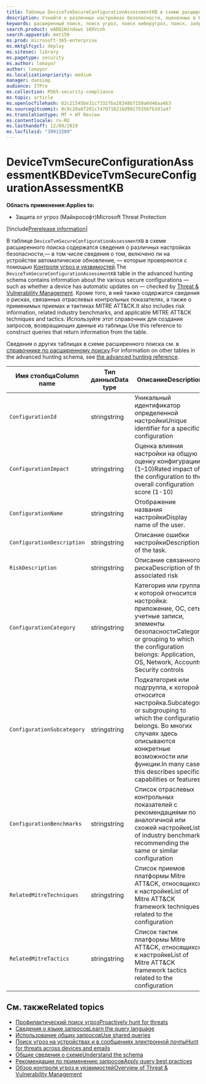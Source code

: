 ```yaml
---
title: Таблица DeviceTvmSecureConfigurationAssessmentKB в схеме расширенного поиска угроз
description: Узнайте о различных настройках безопасности, оцененных в Контроле угроз и уязвимостей, в таблице DeviceTvmSecureConfigurationAssessmentKB схемы расширенного поиска угроз.
keywords: расширенный поиск, поиск угроз, поиск киберугроз, поиск, запрос, телеметрия, ссылки на схему, kusto, таблица, столбец, тип данных, описание, контроль угроз и уязвимостей, TVM, управление устройствами, настройка безопасности, платформа MITRE ATT&CK, база данных, KB, DeviceTvmSecureConfigurationAssessmentKB
search.product: eADQiWindows 10XVcnh
search.appverid: met150
ms.prod: microsoft-365-enterprise
ms.mktglfcycl: deploy
ms.sitesec: library
ms.pagetype: security
ms.author: lomayor
author: lomayor
ms.localizationpriority: medium
manager: dansimp
audience: ITPro
ms.collection: M365-security-compliance
ms.topic: article
ms.openlocfilehash: 62c21545be31c7332fba28348b7159a0d46aa4b3
ms.sourcegitcommit: 0c9c28a87201c7470716216d99175356fb3d1a47
ms.translationtype: MT + HT Review
ms.contentlocale: ru-RU
ms.lasthandoff: 12/09/2019
ms.locfileid: "39911509"
---
```

# <a name="devicetvmsecureconfigurationassessmentkb"></a><span data-ttu-id="14e36-104">DeviceTvmSecureConfigurationAssessmentKB</span><span class="sxs-lookup"><span data-stu-id="14e36-104">DeviceTvmSecureConfigurationAssessmentKB</span></span>

<span data-ttu-id="14e36-105">**Область применения:**</span><span class="sxs-lookup"><span data-stu-id="14e36-105">**Applies to:**</span></span>
- <span data-ttu-id="14e36-106">Защита от угроз (Майкрософт)</span><span class="sxs-lookup"><span data-stu-id="14e36-106">Microsoft Threat Protection</span></span>

[!include[Prerelease information](prerelease.md)]

<span data-ttu-id="14e36-107">В таблице `DeviceTvmSecureConfigurationAssessmentKB` в схеме расширенного поиска содержатся сведения о различных настройках безопасности,— в том числе сведения о том, включено ли на устройстве автоматическое обновление, — которые проверяются с помощью [Контроля угроз и уязвимостей](https://docs.microsoft.com/windows/security/threat-protection/microsoft-defender-atp/next-gen-threat-and-vuln-mgt).</span><span class="sxs-lookup"><span data-stu-id="14e36-107">The `DeviceTvmSecureConfigurationAssessmentKB` table in the advanced hunting schema contains information about the various secure configurations — such as whether a device has automatic updates on — checked by [Threat & Vulnerability Management](https://docs.microsoft.com/windows/security/threat-protection/microsoft-defender-atp/next-gen-threat-and-vuln-mgt).</span></span> <span data-ttu-id="14e36-108">Кроме того, в ней также содержатся сведения о рисках, связанных отраслевых контрольных показателях, а также о применимых приемах и тактиках MITRE ATT&CK.</span><span class="sxs-lookup"><span data-stu-id="14e36-108">It also includes risk information, related industry benchmarks, and applicable MITRE ATT&CK techniques and tactics.</span></span> <span data-ttu-id="14e36-109">Используйте этот справочник для создания запросов, возвращающих данные из таблицы.</span><span class="sxs-lookup"><span data-stu-id="14e36-109">Use this reference to construct queries that return information from the table.</span></span>

<span data-ttu-id="14e36-110">Сведения о других таблицах в схеме расширенного поиска см. в [справочнике по расширенному поиску](advanced-hunting-schema-tables.md).</span><span class="sxs-lookup"><span data-stu-id="14e36-110">For information on other tables in the advanced hunting schema, see [the advanced hunting reference](advanced-hunting-schema-tables.md).</span></span>

| <span data-ttu-id="14e36-111">Имя столбца</span><span class="sxs-lookup"><span data-stu-id="14e36-111">Column name</span></span> | <span data-ttu-id="14e36-112">Тип данных</span><span class="sxs-lookup"><span data-stu-id="14e36-112">Data type</span></span> | <span data-ttu-id="14e36-113">Описание</span><span class="sxs-lookup"><span data-stu-id="14e36-113">Description</span></span> |
|-------------|-----------|-------------|
| `ConfigurationId` | <span data-ttu-id="14e36-114">string</span><span class="sxs-lookup"><span data-stu-id="14e36-114">string</span></span> | <span data-ttu-id="14e36-115">Уникальный идентификатор определенной настройки</span><span class="sxs-lookup"><span data-stu-id="14e36-115">Unique identifier for a specific configuration</span></span> |
| `ConfigurationImpact` | <span data-ttu-id="14e36-116">string</span><span class="sxs-lookup"><span data-stu-id="14e36-116">string</span></span> | <span data-ttu-id="14e36-117">Оценка влияния настройки на общую оценку конфигурации (1–10)</span><span class="sxs-lookup"><span data-stu-id="14e36-117">Rated impact of the configuration to the overall configuration score (1-10)</span></span> |
| `ConfigurationName` | <span data-ttu-id="14e36-118">string</span><span class="sxs-lookup"><span data-stu-id="14e36-118">string</span></span> | <span data-ttu-id="14e36-119">Отображение названия настройки</span><span class="sxs-lookup"><span data-stu-id="14e36-119">Display name of the user.</span></span> |
| `ConfigurationDescription` | <span data-ttu-id="14e36-120">string</span><span class="sxs-lookup"><span data-stu-id="14e36-120">string</span></span> | <span data-ttu-id="14e36-121">Описание ошибки настройки</span><span class="sxs-lookup"><span data-stu-id="14e36-121">Description of the task.</span></span> |
| `RiskDescription` | <span data-ttu-id="14e36-122">string</span><span class="sxs-lookup"><span data-stu-id="14e36-122">string</span></span> | <span data-ttu-id="14e36-123">Описание связанного риска</span><span class="sxs-lookup"><span data-stu-id="14e36-123">Description of the associated risk</span></span> |
| `ConfigurationCategory` | <span data-ttu-id="14e36-124">string</span><span class="sxs-lookup"><span data-stu-id="14e36-124">string</span></span> | <span data-ttu-id="14e36-125">Категория или группа, к которой относится настройка: приложение, ОС, сеть, учетные записи, элементы безопасности</span><span class="sxs-lookup"><span data-stu-id="14e36-125">Category or grouping to which the configuration belongs: Application, OS, Network, Accounts, Security controls</span></span>|
| `ConfigurationSubcategory` | <span data-ttu-id="14e36-126">string</span><span class="sxs-lookup"><span data-stu-id="14e36-126">string</span></span> |<span data-ttu-id="14e36-127">Подкатегория или подгруппа, к которой относится настройка.</span><span class="sxs-lookup"><span data-stu-id="14e36-127">Subcategory or subgrouping to which the configuration belongs.</span></span> <span data-ttu-id="14e36-128">Во многих случаях здесь описываются конкретные возможности или функции.</span><span class="sxs-lookup"><span data-stu-id="14e36-128">In many cases, this describes specific capabilities or features.</span></span> |
| `ConfigurationBenchmarks` | <span data-ttu-id="14e36-129">string</span><span class="sxs-lookup"><span data-stu-id="14e36-129">string</span></span> | <span data-ttu-id="14e36-130">Список отраслевых контрольных показателей с рекомендациями по аналогичной или схожей настройке</span><span class="sxs-lookup"><span data-stu-id="14e36-130">List of industry benchmarks recommending the same or similar configuration</span></span> |
| `RelatedMitreTechniques` | <span data-ttu-id="14e36-131">string</span><span class="sxs-lookup"><span data-stu-id="14e36-131">string</span></span> | <span data-ttu-id="14e36-132">Список приемов платформы Mitre ATT&CK, относящихся к настройке</span><span class="sxs-lookup"><span data-stu-id="14e36-132">List of Mitre ATT&CK framework techniques related to the configuration</span></span> |
| `RelatedMitreTactics ` | <span data-ttu-id="14e36-133">string</span><span class="sxs-lookup"><span data-stu-id="14e36-133">string</span></span> | <span data-ttu-id="14e36-134">Список тактик платформы Mitre ATT&CK, относящихся к настройке</span><span class="sxs-lookup"><span data-stu-id="14e36-134">List of Mitre ATT&CK framework tactics related to the configuration</span></span> |

## <a name="related-topics"></a><span data-ttu-id="14e36-135">См. также</span><span class="sxs-lookup"><span data-stu-id="14e36-135">Related topics</span></span>

- [<span data-ttu-id="14e36-136">Профилактический поиск угроз</span><span class="sxs-lookup"><span data-stu-id="14e36-136">Proactively hunt for threats</span></span>](advanced-hunting-overview.md)
- [<span data-ttu-id="14e36-137">Сведения о языке запросов</span><span class="sxs-lookup"><span data-stu-id="14e36-137">Learn the query language</span></span>](advanced-hunting-query-language.md)
- [<span data-ttu-id="14e36-138">Использование общих запросов</span><span class="sxs-lookup"><span data-stu-id="14e36-138">Use shared queries</span></span>](advanced-hunting-shared-queries.md)
- [<span data-ttu-id="14e36-139">Поиск угроз на устройствах и в сообщениях электронной почты</span><span class="sxs-lookup"><span data-stu-id="14e36-139">Hunt for threats across devices and emails</span></span>](advanced-hunting-query-emails-devices.md)
- [<span data-ttu-id="14e36-140">Общие сведения о схеме</span><span class="sxs-lookup"><span data-stu-id="14e36-140">Understand the schema</span></span>](advanced-hunting-schema-tables.md)
- [<span data-ttu-id="14e36-141">Рекомендации по применению запросов</span><span class="sxs-lookup"><span data-stu-id="14e36-141">Apply query best practices</span></span>](advanced-hunting-best-practices.md)
- [<span data-ttu-id="14e36-142">Обзор контроля угроз и уязвимостей</span><span class="sxs-lookup"><span data-stu-id="14e36-142">Overview of Threat & Vulnerability Management</span></span>](https://docs.microsoft.com/windows/security/threat-protection/microsoft-defender-atp/next-gen-threat-and-vuln-mgt)
